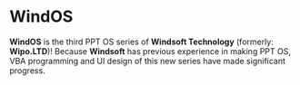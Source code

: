 # WindOS
**WindOS** is the third PPT OS series of **Windsoft Technology** (formerly: **Wipo.LTD**)! Because **Windsoft** has previous experience in making PPT OS, VBA programming and UI design of this new series have made significant progress.
